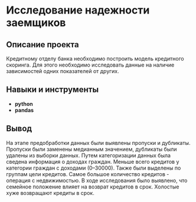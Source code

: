 
# Исследование надежности заемщиков

## Описание проекта

Кредитному отделу банка необходимо построить модель кредитного скоринга. Для этого необходимо исследовать данные на наличие зависимостей одних показателей от других.



## Навыки и инструменты

- **python**
- **pandas**

## Вывод

На этапе предобработки данных были выявлены пропуски и дубликаты. Пропуски были заменены медианным значением, дубликаты были удалены из выборки данных. Путем категоризации данных была сведена информация о доходах граждан. Меньше всего кредитов у категории граждан с доходами (0–30000). Также были выделены по группам цели кредитов. Самое большое количество кредитов - операция с недвижимостью. В ходе исследования было выявлено, что семейное положение влияет на возврат кредитов в срок. Холостые хуже возвращают кредиты в срок.
